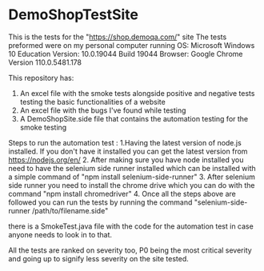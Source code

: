 # DemoShopTestSite

This is the tests for the "https://shop.demoqa.com/" site
The tests preformed were on my personal computer running
OS: Microsoft Windows 10 Education Version: 10.0.19044 Build 19044
Browser: Google Chrome Version 110.0.5481.178

This repository has:
1. An excel file with the smoke tests alongside positive and negative tests testing the basic functionalities of a website
2. An excel file with the bugs I've found while testing
3. A DemoShopSite.side file that contains the automation testing for the smoke testing

Steps to run the automation test :
1.Having the latest version of node.js installed.
  If you don't have it installed you can get the latest version from https://nodejs.org/en/
2. After making sure you have node installed you need to have the selenium side runner installed which can be installed with a simple command of "npm install selenium-side-runner"
3. After selenium side runner you need to install the chrome drive which you can do with the command "npm install chromedriver"
4. Once all the steps above are followed you can run the tests by running the command "selenium-side-runner /path/to/filename.side"

there is a SmokeTest.java file with the code for the automation test in case anyone needs to look in to that.

All the tests are ranked on severity too, P0 being the most critical severity and going up to signify less severity on the site tested.
